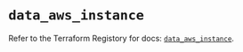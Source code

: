 # `data_aws_instance`

Refer to the Terraform Registory for docs: [`data_aws_instance`](https://registry.terraform.io/providers/hashicorp/aws/4.67.0/docs/data-sources/instance).
